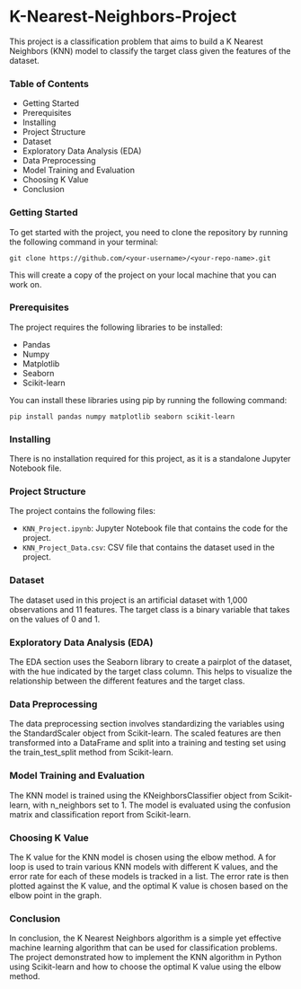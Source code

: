 # K-Nearest-Neighbors-Project
This project is a classification problem that aims to build a K Nearest Neighbors (KNN) model to classify the target class given the features of the dataset.

### Table of Contents
- Getting Started
- Prerequisites
- Installing
- Project Structure
- Dataset
- Exploratory Data Analysis (EDA)
- Data Preprocessing
- Model Training and Evaluation
- Choosing K Value
- Conclusion

### Getting Started
To get started with the project, you need to clone the repository by running the following command in your terminal:

```
git clone https://github.com/<your-username>/<your-repo-name>.git
```
This will create a copy of the project on your local machine that you can work on.

### Prerequisites
The project requires the following libraries to be installed:

- Pandas
- Numpy
- Matplotlib
- Seaborn
- Scikit-learn

You can install these libraries using pip by running the following command:

```
pip install pandas numpy matplotlib seaborn scikit-learn
```

### Installing
There is no installation required for this project, as it is a standalone Jupyter Notebook file.

### Project Structure
The project contains the following files:

- `KNN_Project.ipynb`: Jupyter Notebook file that contains the code for the project.
- `KNN_Project_Data.csv`: CSV file that contains the dataset used in the project.

### Dataset
The dataset used in this project is an artificial dataset with 1,000 observations and 11 features. The target class is a binary variable that takes on the values of 0 and 1.

### Exploratory Data Analysis (EDA)
The EDA section uses the Seaborn library to create a pairplot of the dataset, with the hue indicated by the target class column. This helps to visualize the relationship between the different features and the target class.

### Data Preprocessing
The data preprocessing section involves standardizing the variables using the StandardScaler object from Scikit-learn. The scaled features are then transformed into a DataFrame and split into a training and testing set using the train_test_split method from Scikit-learn.

### Model Training and Evaluation
The KNN model is trained using the KNeighborsClassifier object from Scikit-learn, with n_neighbors set to 1. The model is evaluated using the confusion matrix and classification report from Scikit-learn.

### Choosing K Value
The K value for the KNN model is chosen using the elbow method. A for loop is used to train various KNN models with different K values, and the error rate for each of these models is tracked in a list. The error rate is then plotted against the K value, and the optimal K value is chosen based on the elbow point in the graph.

### Conclusion
In conclusion, the K Nearest Neighbors algorithm is a simple yet effective machine learning algorithm that can be used for classification problems. The project demonstrated how to implement the KNN algorithm in Python using Scikit-learn and how to choose the optimal K value using the elbow method.



